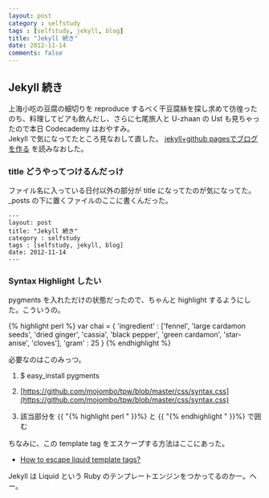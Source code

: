 ```yaml
---
layout: post
category : selfstudy
tags : [selfstudy, jekyll, blog]
title: "Jekyll 続き"
date: 2012-11-14
comments: false
---
```

## Jekyll 続き

上海小吃の豆腐の細切りを reproduce するべく干豆腐絲を探し求めて彷徨ったのち、料理してビアも飲んだし、さらに七尾旅人と U-zhaan の Ust も見ちゃったので本日 Codecademy はおやすみ。  
Jekyll で気になってたところ見なおして直した。
[jekyll+github pagesでブログを作る](http://web.sfc.keio.ac.jp/~t10078si/wpx/?p=862) を読みなおした。

### title どうやってつけるんだっけ

ファイル名に入っている日付以外の部分が title になってたのが気になってた。_posts の下に置くファイルのここに書くんだった。

	---
	layout: post
	title: "Jekyll 続き"
	category : selfstudy
	tags : [selfstudy, jekyll, blog]
	date: 2012-11-14
	---

### Syntax Highlight したい

pygments を入れただけの状態だったので、ちゃんと highlight するようにした。こういうの。

{% highlight perl %}
var chai  = {
	'ingredient' : ['fennel', 'large cardamon seeds', 'dried ginger', 'cassia', 'black pepper', 'green cardamon', 'star-anise', 'cloves'],
	'gram' : 25
}
{% endhighlight %}

必要なのはこのみっつ。
1. $ easy_install pygments
2. [https://github.com/mojombo/tpw/blob/master/css/syntax.css](https://github.com/mojombo/tpw/blob/master/css/syntax.css)

3. 該当部分を {{ "{% highlight perl " }}%} と {{ "{% endhighlight " }}%} で囲む

ちなみに、この template tag をエスケープする方法はここにあった。

* [How to escape liquid template tags?](http://stackoverflow.com/questions/3426182/how-to-escape-liquid-template-tags)

Jekyll は Liquid という Ruby のテンプレートエンジンをつかってるのかー。へー。
